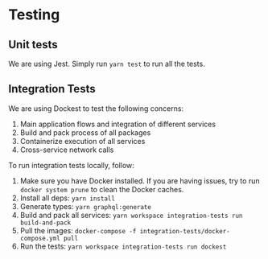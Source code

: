 # Testing

## Unit tests

We are using Jest. Simply run `yarn test` to run all the tests.

## Integration Tests

We are using Dockest to test the following concerns:

1. Main application flows and integration of different services
2. Build and pack process of all packages
3. Containerize execution of all services
4. Cross-service network calls

To run integration tests locally, follow:

1. Make sure you have Docker installed. If you are having issues, try to run `docker system prune` to clean the Docker caches.
2. Install all deps: `yarn install`
3. Generate types: `yarn graphql:generate`
4. Build and pack all services: `yarn workspace integration-tests run build-and-pack`
5. Pull the images: `docker-compose -f integration-tests/docker-compose.yml pull`
6. Run the tests: `yarn workspace integration-tests run dockest`
